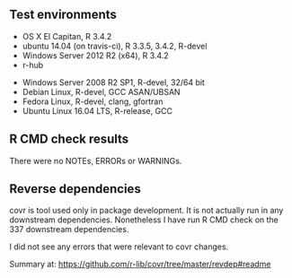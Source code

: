 ## Test environments
* OS X El Capitan, R 3.4.2
* ubuntu 14.04 (on travis-ci), R 3.3.5, 3.4.2, R-devel
* Windows Server 2012 R2 (x64), R 3.4.2
* r-hub
 - Windows Server 2008 R2 SP1, R-devel, 32/64 bit
 - Debian Linux, R-devel, GCC ASAN/UBSAN
 - Fedora Linux, R-devel, clang, gfortran
 - Ubuntu Linux 16.04 LTS, R-release, GCC

## R CMD check results
There were no NOTEs, ERRORs or WARNINGs.

## Reverse dependencies

covr is tool used only in package development. It is not actually run in any
downstream dependencies. Nonetheless I have run R CMD check on the 337
downstream dependencies.

I did not see any errors that were relevant to covr changes.

  Summary at: https://github.com/r-lib/covr/tree/master/revdep#readme
